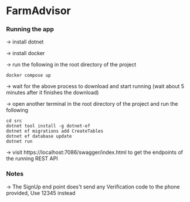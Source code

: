 # FarmAdvisor

### Running the app

-> install dotnet

-> install docker

-> run the following in the root directory of the project

```
docker compose up
```

-> wait for the above process to download and start running (wait about 5 minutes after it finishes the download)

-> open another terminal in the root directory of the project and run the following 

```
cd src
dotnet tool install -g dotnet-ef
dotnet ef migrations add CreateTables
dotnet ef database update
dotnet run
```

-> visit https://localhost:7086/swagger/index.html to get the endpoints of the running REST API

### Notes

-> The SignUp end point does't send any Verification code to the phone provided, Use 12345 instead
